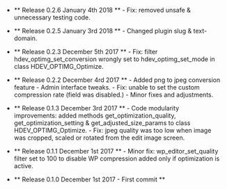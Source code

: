 - ** Release 0.2.6 January 4th 2018 **
              - Fix: removed unsafe & unnecessary testing code.

- ** Release 0.2.5 January 3rd 2018 **
              - Changed plugin slug & text-domain.
              
- ** Release 0.2.3 December 5th 2017 **
              - Fix: filter hdev_optimg_set_conversion wrongly set to hdev_optimg_set_mode in class HDEV_OPTIMG_Optimize.

- ** Release 0.2.2 December 4rd 2017 **
              - Added png to jpeg conversion feature
              - Admin interface tweaks. 
              - Fix: unable to set the custom compression rate (field was disabled.)
              - Minor fixes and adjustments.

- ** Release 0.1.3 December 3rd 2017 **
              - Code modularity improvements: added methods get_optimization_quality, get_optimization_setting & get_adjusted_size_params to class HDEV_OPTIMG_Optimize.
              - Fix: jpeg quality was too low when image was cropped, scaled or rotated from the edit image screen.
              
- ** Release 0.1.1 December 1st 2017 **
              - Minor fix: wp_editor_set_quality filter set to 100 to disable WP compression added only if optimization is active.

- ** Release 0.1.0 December 1st 2017 - First commit **
